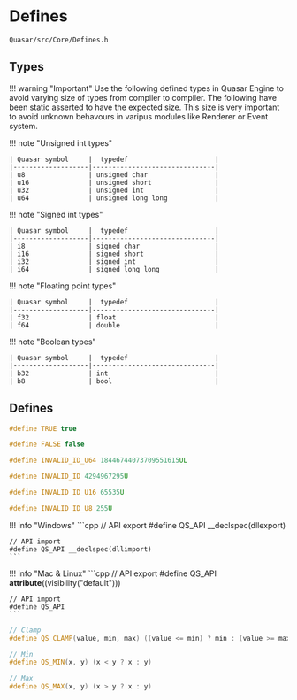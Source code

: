 # Defines

```
Quasar/src/Core/Defines.h
```

## Types

!!! warning "Important"
    Use the following defined types in Quasar Engine to avoid varying size of types from compiler to compiler. The following have been static asserted to have the expected size. This size is very important to avoid unknown behavours in varipus modules like Renderer or Event system. 

!!! note "Unsigned int types"

    | Quasar symbol     |  typedef                      |
    |-------------------|-------------------------------|
    | u8                | unsigned char                 |
    | u16               | unsigned short                |
    | u32               | unsigned int                  |
    | u64               | unsigned long long            |

!!! note "Signed int types"

    | Quasar symbol     |  typedef                      |
    |-------------------|-------------------------------|
    | i8                | signed char                   |
    | i16               | signed short                  |
    | i32               | signed int                    |
    | i64               | signed long long              |

!!! note "Floating point types"

    | Quasar symbol     |  typedef                      |
    |-------------------|-------------------------------|
    | f32               | float                         |
    | f64               | double                        |

!!! note "Boolean types"

    | Quasar symbol     |  typedef                      |
    |-------------------|-------------------------------|
    | b32               | int                           |
    | b8                | bool                          |

## Defines

```cpp
#define TRUE true
```

```cpp
#define FALSE false
```

```cpp
#define INVALID_ID_U64 18446744073709551615UL
```

```cpp
#define INVALID_ID 4294967295U
```

```cpp
#define INVALID_ID_U16 65535U
```

```cpp
#define INVALID_ID_U8 255U
```

!!! info "Windows"
    ```cpp
    // API export
    #define QS_API __declspec(dllexport)

    // API import
    #define QS_API __declspec(dllimport)
    ```

!!! info "Mac & Linux"
    ```cpp
    // API export
    #define QS_API __attribute__((visibility("default")))

    // API import
    #define QS_API
    ```

```cpp
// Clamp
#define QS_CLAMP(value, min, max) ((value <= min) ? min : (value >= max) ? max : value)
```

```cpp
// Min
#define QS_MIN(x, y) (x < y ? x : y)
```

```cpp
// Max
#define QS_MAX(x, y) (x > y ? x : y)
```